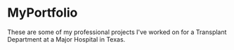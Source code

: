 # MyPortfolio

These are some of my professional projects I've worked on for a Transplant Department at a Major Hospital in Texas.




